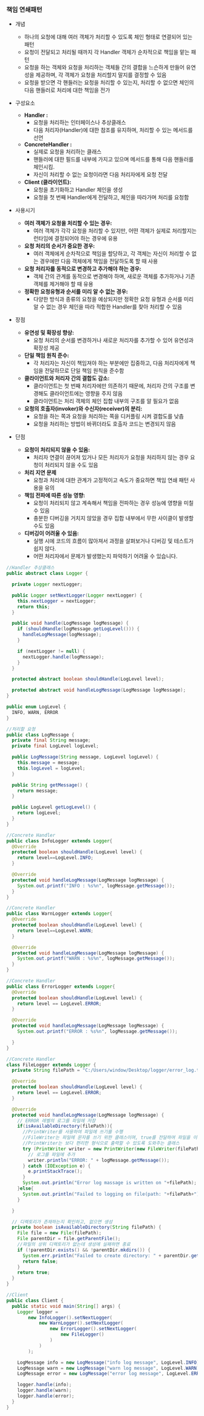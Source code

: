 ### 책임 연쇄패턴
- 개념
    - 하나의 요청에 대해 여러 객체가 처리할 수 있도록 체인 형태로 연결되어 있는 패턴
    - 요청이 전달되고 처리될 때까지 각 Handler 객체가 순차적으로 책임을 맡는 패턴
    - 요청을 하는 객체와 요청을 처리하는 객체들 간의 결합을 느슨하게 만들어 유연성을 제공하며, 각 객체가 요청을 처리할지 말지를 결정할 수 있음
    - 요청을 받으면 각 핸들러는 요청을 처리할 수 있는지, 처리할 수 없으면 체인의 다음 핸들러로 처리에 대한 책임을 전가
- 구성요소
    - **Handler :**
        - 요청을 처리하는 인터페이스나 추상클래스
        - 다음 처리자(Handler)에 대한 참조를 유지하며, 처리할 수 있는 메서드를 선언
    - **ConcreteHandler :**
        - 실제로 요청을 처리하는 클래스
        - 핸들러에 대한 필드를 내부에 가지고 있으며 메서드를 통해 다음 핸들러를 체인시킴.
        - 자신이 처리할 수 없는 요청이라면 다음 처리자에게 요청 전달
    - **Client (클라이언트):**
        - 요청을 초기화하고 Handler 체인을 생성
        - 요청을 첫 번째 Handler에게 전달하고, 체인을 따라가며 처리를 요청함

- 사용시기
    - **여러 객체가 요청을 처리할 수 있는 경우:**
        - 여러 객체가 각각 요청을 처리할 수 있지만, 어떤 객체가 실제로 처리할지는 런타임에 결정되어야 하는 경우에 유용
    - **요청 처리의 순서가 중요한 경우:**
        - 여러 객체에게 순차적으로 책임을 할당하고, 각 객체는 자신이 처리할 수 없는 경우에만 다음 객체에게 책임을 전달하도록 할 때 사용
    - **요청 처리자를 동적으로 변경하고 추가해야 하는 경우:**
        - 객체 간의 관계를 동적으로 변경해야 하며, 새로운 객체를 추가하거나 기존 객체를 제거해야 할 때 유용
    - **정확한 요청유형과 순서를 미리 알 수 없는 경우:**
        - 다양한 방식과 종류의 요청을 예상되지만 정확한 요청 유형과 순서를 미리 알 수 없는 경우 체인을 따라 적합한 Handler를 찾아 처리할 수 있음
- 장점
    - **유연성 및 확장성 향상:**
        - 요청 처리의 순서를 변경하거나 새로운 처리자를 추가할 수 있어 유연성과 확장성 제공
    - **단일 책임 원칙 준수:**
        - 각 처리자는 자신이 책임져야 하는 부분에만 집중하고, 다음 처리자에게 책임을 전달하므로 단일 책임 원칙을 준수함
    - **클라이언트와 처리자 간의 결합도 감소:**
        - 클라이언트는 첫 번째 처리자에만 의존하기 때문에, 처리자 간의 구조를 변경해도 클라이언트에는 영향을 주지 않음
        - 클라이언트는 처리 객체의 체인 집합 내부의 구조를 알 필요가 없음
    - **요청의 호출자(invoker)와 수신자(receiver)의 분리:**
        - 요청을 하는 쪽과 요청을 처리하는 쪽을 디커플링 시켜 결합도를 낮츰
        - 요청을 처리하는 방법이 바뀌더라도 호출자 코드는 변경되지 않음
- 단점
    - **요청이 처리되지 않을 수 있음:**
        - 처리자 연결이 끊어져 있거나 모든 처리자가 요청을 처리하지 않는 경우 요청이 처리되지 않을 수도 있음
    - **처리 지연 문제**
        - 요청과 처리에 대한 관계가 고정적이고 속도가 중요하면 책임 연쇄 패턴 사용을 유의
    - **책임 전파에 따른 성능 영향:**
        - 요청이 처리되지 않고 계속해서 책임을 전파하는 경우 성능에 영향을 미칠 수 있음
        - 충분한 디버깅을 거치지 않았을 경우 집합 내부에서 무한 사이클이 발생할 수도 있음
    - **디버깅이 어려울 수 있음:**
        - 실행 시에 코드의 흐름이 많아져서 과정을 살펴보거나 디버깅 및 테스트가 쉽지 않다.
        - 어떤 처리자에서 문제가 발생했는지 파악하기 어려울 수 있습니다.


```java
//Handler 추상클래스
public abstract class Logger {

  private Logger nextLogger;

  public Logger setNextLogger(Logger nextLogger) {
    this.nextLogger = nextLogger;
    return this;
  }

  public void handle(LogMessage logMessage) {
    if (shouldHandle(logMessage.getLogLevel())) {
      handleLogMessage(logMessage);
    }

    if (nextLogger != null) {
      nextLogger.handle(logMessage);
    }
  }

  protected abstract boolean shouldHandle(LogLevel level);

  protected abstract void handleLogMessage(LogMessage logMessage);
}

public enum LogLevel {
  INFO, WARN, ERROR
}

//처리할 요청
public class LogMessage {
  private final String message;
  private final LogLevel logLevel;

  public LogMessage(String message, LogLevel logLevel) {
    this.message = message;
    this.logLevel = logLevel;
  }

  public String getMessage() {
    return message;
  }

  public LogLevel getLogLevel() {
    return logLevel;
  }
}

//Concrete Handler
public class InfoLogger extends Logger{
  @Override
  protected boolean shouldHandle(LogLevel level) {
    return level==LogLevel.INFO;
  }

  @Override
  protected void handleLogMessage(LogMessage logMessage) {
    System.out.printf("INFO : %s%n", logMessage.getMessage());
  }
}

//Concrete Handler
public class WarnLogger extends Logger{
  @Override
  protected boolean shouldHandle(LogLevel level) {
    return level==LogLevel.WARN;
  }

  @Override
  protected void handleLogMessage(LogMessage logMessage) {
    System.out.printf("WARN : %s%n", logMessage.getMessage());
  }
}

//Concrete Handler
public class ErrorLogger extends Logger{
  @Override
  protected boolean shouldHandle(LogLevel level) {
    return level == LogLevel.ERROR;
  }

  @Override
  protected void handleLogMessage(LogMessage logMessage) {
    System.out.printf("ERROR : %s%n", logMessage.getMessage());

  }
}

//Concrete Handler
class FileLogger extends Logger {
  private String filePath = "C:/Users/window/Desktop/logger/error_log.txt";

  @Override
  protected boolean shouldHandle(LogLevel level) {
    return level == LogLevel.ERROR;
  }

  @Override
  protected void handleLogMessage(LogMessage logMessage) {
    // ERROR 레벨의 로그를 파일에 저장
    if(isAvailableDirectory(filePath)){
      //PrintWriter를 사용하여 파일에 쓰기를 수행
      //FileWriter는 파일에 문자를 쓰기 위한 클래스이며, true를 전달하여 파일을 이어쓰기 모드 지정
      //PrintWriter는 보다 편리한 형식으로 출력할 수 있도록 도와주는 클래스
      try (PrintWriter writer = new PrintWriter(new FileWriter(filePath, true))) {
        // 로그를 파일에 추가
        writer.println("ERROR: " + logMessage.getMessage());
      } catch (IOException e) {
        e.printStackTrace();
      }
      System.out.println("Error log massage is written on "+filePath);
    }else{
      System.out.println("Failed to logging on file(path: "+filePath+")");
    }

  }

  // 디렉토리가 존재하는지 확인하고, 없으면 생성
  private boolean isAvailableDirectory(String filePath) {
    File file = new File(filePath);
    File parentDir = file.getParentFile();
    //파일의 상위 디렉토리가 없는데 생성에 실패하면 종료
    if (!parentDir.exists() && !parentDir.mkdirs()) {
      System.err.println("Failed to create directory: " + parentDir.getAbsolutePath());
      return false;
    }
    return true;
  }
}

//Client
public class Client {
  public static void main(String[] args) {
    Logger logger =
        new InfoLogger().setNextLogger(
            new WarnLogger().setNextLogger(
                new ErrorLogger().setNextLogger(
                    new FileLogger()
                )
            )
        );

    LogMessage info = new LogMessage("info log message", LogLevel.INFO);
    LogMessage warn = new LogMessage("warn log message", LogLevel.WARN);
    LogMessage error = new LogMessage("error log message", LogLevel.ERROR);

    logger.handle(info);
    logger.handle(warn);
    logger.handle(error);
  }
}
```